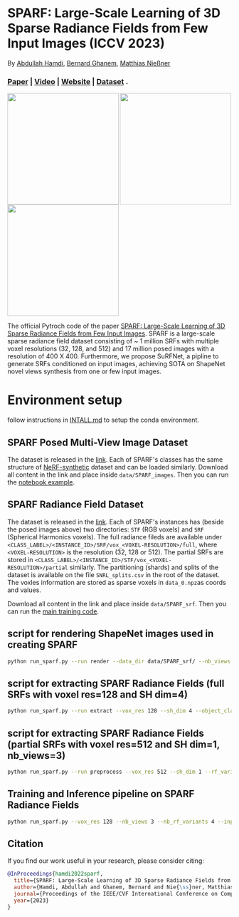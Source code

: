 # SPARF: Large-Scale Learning of 3D Sparse Radiance Fields from Few Input Images (ICCV 2023)
By [Abdullah Hamdi](https://abdullahamdi.com/), [Bernard Ghanem](http://www.bernardghanem.com/), [Matthias Nießner](https://niessnerlab.org/members/matthias_niessner/profile.html) 
### [Paper](https://arxiv.org/abs/2212.09100) | [Video](https://youtu.be/VcjypZ0hp4w) | [Website](https://abdullahamdi.com/sparf/) | [Dataset](https://drive.google.com/drive/folders/19zCvjQJEh30vCzNC32Bvkc8s_s7GjbKR?usp=sharing) . <br>
<p float="left">
<img src="https://user-images.githubusercontent.com/26301932/208697062-829496a7-4a25-42cf-8a67-41cc64b0ea66.gif" align="left" width="250">
<img src="https://user-images.githubusercontent.com/26301932/208697090-2bb7ade0-1cce-4ebe-bbd8-c61d4fcfb587.gif" align="center" width="250">
<img src="https://user-images.githubusercontent.com/26301932/208697114-ce5e0a29-4cec-41ec-b995-e6b41495b042.gif" align="center" width="250">
</p>
 
The official Pytroch code of the paper [SPARF: Large-Scale Learning of 3D Sparse Radiance Fields from Few Input Images](https://arxiv.org/abs/2212.09100). SPARF is a large-scale sparse radiance field dataset consisting of ~ 1 million SRFs with multiple voxel resolutions (32, 128, and 512) and 17 million posed images with a resolution of 400 X 400. Furthermore, we propose SuRFNet, a pipline to generate SRFs conditioned on input images, achieving SOTA on ShapeNet novel views synthesis from one or few input images. 

# Environment setup

follow instructions in [INTALL.md](https://github.com/ajhamdi/sparf_pytorch/blob/main/INSTALL.md) to setup the conda environment.

## SPARF Posed Multi-View Image Dataset 
The dataset is released in the [link](https://drive.google.com/drive/folders/19zCvjQJEh30vCzNC32Bvkc8s_s7GjbKR?usp=sharing). Each of SPARF's classes has the same structure of [NeRF-synthetic](https://github.com/sxyu/pixel-nerf) dataset and can be loaded similarly. Download all content in the link and place inside `data/SPARF_images`. Then you can run the [notebook example](https://github.com/ajhamdi/sparf_pytorch/blob/main/examples/mvimage_load.ipynb). 


## SPARF Radiance Field Dataset
The dataset is released in the [link](https://drive.google.com/drive/folders/1Qd_hBrRKR1vlCacOSyK_FN4igkHSbPSM?usp=sharing). Each of SPARF's instances has (beside the posed images above) two directories: `STF` (RGB voxels) and `SRF` (Spherical Harmonics voxels). The full radiance fileds are available under `<CLASS_LABEL>/<INSTANCE_ID>/SRF/vox_<VOXEL-RESOLUTION>/full`, where `<VOXEL-RESOLUTION>` is the resolution (32, 128 or 512). The partial SRFs are stored in `<CLASS_LABEL>/<INSTANCE_ID>/STF/vox_<VOXEL-RESOLUTION>/partial` similarly. The partitioning (shards) and splits of the dataset is available on the file `SNRL_splits.csv` in the root of the dataset.  The voxles information are stored as sparse voxels in `data_0.npz`as coords and values. 

Download all content in the link and place inside `data/SPARF_srf`. Then you can run the [main training code](https://github.com/ajhamdi/sparf_pytorch/blob/main/run_sparf.py).

## script for rendering ShapeNet images used in creating SPARF 
```bash
python run_sparf.py --run render --data_dir data/SPARF_srf/ --nb_views 400 --object_class car 
```
## script for extracting SPARF Radiance Fields (full SRFs with voxel res=128 and SH dim=4)
```bash
python run_sparf.py --run extract --vox_res 128 --sh_dim 4 --object_class airplane --data_dir data/SPARF_srf/ --visualize --evaluate 
```

## script for extracting SPARF Radiance Fields (partial SRFs with voxel res=512 and SH dim=1, nb_views=3)
```bash
python run_sparf.py --run preprocess --vox_res 512 --sh_dim 1 --rf_variant 0 --object_class airplane --nb_views 3 --data_dir data/SPARF_srf/ --randomized_views
```
## Training and Inference pipeline on SPARF Radiance Fields
```bash
python run_sparf.py --vox_res 128 --nb_views 3 --nb_rf_variants 4 --input_quantization_size 1.0 --strides 2 --lr_decay 0.99 --batch_size 6 --lr 1e-2 --visualize --normalize_input const --lambda_cls 30.0 --lambda_main 2.0 --augment_type none --mask_type densepoints --ignore_loss_mask --nb_frames 200 --validate_training  --data_dir data/SPARF_srf/ --run train --object_class airplane 
```

## Citation
If you find our work useful in your research, please consider citing:
```bibtex
@InProceedings{hamdi2022sparf,
  title={SPARF: Large-Scale Learning of 3D Sparse Radiance Fields from Few Input Images},
  author={Hamdi, Abdullah and Ghanem, Bernard and Nie{\ss}ner, Matthias},
  journal={Proceedings of the IEEE/CVF International Conference on Computer Vision (ICCV) Workshops},
  year={2023}
}
```

